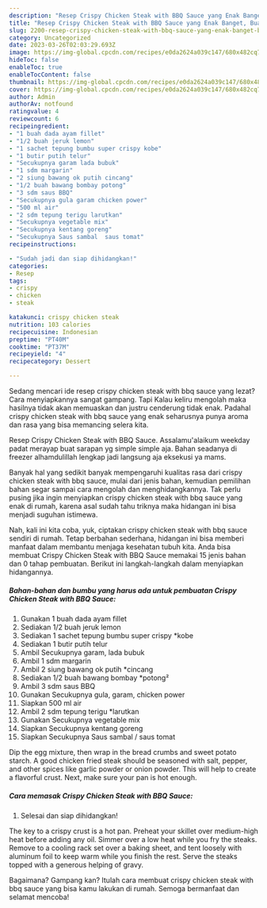```yaml
---
description: "Resep Crispy Chicken Steak with BBQ Sauce yang Enak Banget, Buat Buka Puasa Lezat"
title: "Resep Crispy Chicken Steak with BBQ Sauce yang Enak Banget, Buat Buka Puasa Lezat"
slug: 2200-resep-crispy-chicken-steak-with-bbq-sauce-yang-enak-banget-buat-buka-puasa-lezat
category: Uncategorized
date: 2023-03-26T02:03:29.693Z
image: https://img-global.cpcdn.com/recipes/e0da2624a039c147/680x482cq70/crispy-chicken-steak-with-bbq-sauce-foto-resep-utama.jpg
hideToc: false
enableToc: true
enableTocContent: false
thumbnail: https://img-global.cpcdn.com/recipes/e0da2624a039c147/680x482cq70/crispy-chicken-steak-with-bbq-sauce-foto-resep-utama.jpg
cover: https://img-global.cpcdn.com/recipes/e0da2624a039c147/680x482cq70/crispy-chicken-steak-with-bbq-sauce-foto-resep-utama.jpg
author: Admin
authorAv: notfound
ratingvalue: 4
reviewcount: 6
recipeingredient:
- "1 buah dada ayam fillet"
- "1/2 buah jeruk lemon"
- "1 sachet tepung bumbu super crispy kobe"
- "1 butir putih telur"
- "Secukupnya garam lada bubuk"
- "1 sdm margarin"
- "2 siung bawang ok putih cincang"
- "1/2 buah bawang bombay potong"
- "3 sdm saus BBQ"
- "Secukupnya gula garam chicken power"
- "500 ml air"
- "2 sdm tepung terigu larutkan"
- "Secukupnya vegetable mix"
- "Secukupnya kentang goreng"
- "Secukupnya Saus sambal  saus tomat"
recipeinstructions:

- "Sudah jadi dan siap dihidangkan!"
categories:
- Resep
tags:
- crispy
- chicken
- steak

katakunci: crispy chicken steak 
nutrition: 103 calories
recipecuisine: Indonesian
preptime: "PT40M"
cooktime: "PT37M"
recipeyield: "4"
recipecategory: Dessert

---
```



Sedang mencari ide resep crispy chicken steak with bbq sauce yang lezat? Cara menyiapkannya sangat gampang. Tapi Kalau keliru mengolah maka hasilnya tidak akan memuaskan dan justru cenderung tidak enak. Padahal crispy chicken steak with bbq sauce yang enak seharusnya punya aroma dan rasa yang bisa memancing selera kita.


Resep Crispy Chicken Steak with BBQ Sauce. Assalamu&#39;alaikum weekday padat merayap buat sarapan yg simple simple aja. Bahan seadanya di freezer alhamdulillah lengkap jadi langsung aja eksekusi ya mams.

Banyak hal yang sedikit banyak mempengaruhi kualitas rasa dari crispy chicken steak with bbq sauce, mulai dari jenis bahan, kemudian pemilihan bahan segar sampai cara mengolah dan menghidangkannya. Tak perlu pusing jika ingin menyiapkan crispy chicken steak with bbq sauce yang enak di rumah, karena asal sudah tahu triknya maka hidangan ini bisa menjadi suguhan istimewa.


Nah, kali ini kita coba, yuk, ciptakan crispy chicken steak with bbq sauce sendiri di rumah. Tetap berbahan sederhana, hidangan ini bisa memberi manfaat dalam membantu menjaga kesehatan tubuh kita. Anda bisa membuat Crispy Chicken Steak with BBQ Sauce memakai 15 jenis bahan dan 0 tahap pembuatan. Berikut ini langkah-langkah dalam menyiapkan hidangannya.

<!--inarticleads1-->

##### Bahan-bahan dan bumbu yang harus ada untuk pembuatan Crispy Chicken Steak with BBQ Sauce:

1. Gunakan 1 buah dada ayam fillet
1. Sediakan 1/2 buah jeruk lemon
1. Sediakan 1 sachet tepung bumbu super crispy *kobe
1. Sediakan 1 butir putih telur
1. Ambil Secukupnya garam, lada bubuk
1. Ambil 1 sdm margarin
1. Ambil 2 siung bawang ok putih *cincang
1. Sediakan 1/2 buah bawang bombay *potong²
1. Ambil 3 sdm saus BBQ
1. Gunakan Secukupnya gula, garam, chicken power
1. Siapkan 500 ml air
1. Ambil 2 sdm tepung terigu *larutkan
1. Gunakan Secukupnya vegetable mix
1. Siapkan Secukupnya kentang goreng
1. Siapkan Secukupnya Saus sambal / saus tomat


Dip the egg mixture, then wrap in the bread crumbs and sweet potato starch. A good chicken fried steak should be seasoned with salt, pepper, and other spices like garlic powder or onion powder. This will help to create a flavorful crust. Next, make sure your pan is hot enough. 

<!--inarticleads2-->

##### Cara memasak Crispy Chicken Steak with BBQ Sauce:


1. Selesai dan siap dihidangkan!

The key to a crispy crust is a hot pan. Preheat your skillet over medium-high heat before adding any oil. Simmer over a low heat while you fry the steaks. Remove to a cooling rack set over a baking sheet, and tent loosely with aluminum foil to keep warm while you finish the rest. Serve the steaks topped with a generous helping of gravy. 

Bagaimana? Gampang kan? Itulah cara membuat crispy chicken steak with bbq sauce yang bisa kamu lakukan di rumah. Semoga bermanfaat dan selamat mencoba!
